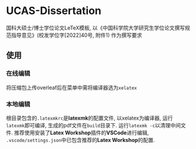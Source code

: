 # UCAS-Dissertation
国科大硕士/博士学位论文LeTeX模板, 以《中国科学院大学研究生学位论文撰写规范指导意见》(校发学位字[2022]40号, 附件1) 作为撰写要求

## 使用

### 在线编辑

将压缩包上传overleaf后在菜单中需将编译器选为`xelatex`

### 本地编辑

根目录包含的`.latexmkrc`是**latexmk**的配置文件, 以xelatex为编译器, 运行`latexmk`即可编译, 生成的pdf文件在`build`目录下. 运行`latexmk -c`以清理中间文件. 推荐使用安装了**Latex Workshop**插件的**VSCode**进行编辑, `.vscode/settings.json`中已包含推荐的**Latex Workshop**的配置.